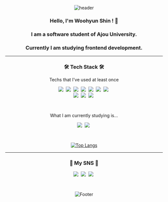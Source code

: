<div align="center">

![header](https://capsule-render.vercel.app/api?type=waving&color=3474d3&height=150&section=header&text=WooHyunKing&fontColor=ffffff&fontSize=70&animation=twinkling)

<h3>Hello, I'm Woohyun Shin ! 👋</h3>
<h3>I am a software student of Ajou University.</h3>
<h3>Currently I am studying frontend development.</h3>

---

<h3 align="center">🛠 Tech Stack 🛠</h3>

<p align="center"> Techs that I've used at least once </p>

<p align="center">
  <img src="https://img.shields.io/badge/Python-3766AB?style=flat-square&logo=Python&logoColor=white"/></a>&nbsp 
  <img src="https://img.shields.io/badge/Java-007396?style=flat-square&logo=Java&logoColor=white"/></a>&nbsp 
  <img src="https://img.shields.io/badge/C-A8B9CC?style=flat-square&logo=C&logoColor=white"/></a>&nbsp
  <img src="https://img.shields.io/badge/HTML-E34F26?style=flat-square&logo=html5&logoColor=white"/></a>&nbsp
    <img src="https://img.shields.io/badge/CSS-1572B6?style=flat-square&logo=css3&logoColor=white"/></a>&nbsp 
  <img src="https://img.shields.io/badge/Javascript-ffb13b?style=flat-square&logo=javascript&logoColor=white"/></a>&nbsp 
<!--   <br>
  <img src="https://img.shields.io/badge/SpringBoot-6DB33F?style=flat-square&logo=Spring&logoColor=white"/></a>&nbsp   -->
  <img src="https://img.shields.io/badge/Mysql-4479A1?style=flat-square&logo=MySql&logoColor=white"/></a>&nbsp
  <br>
  <img src="https://img.shields.io/badge/Docker-2496ED?style=flat-square&logo=Docker&logoColor=white"/></a>&nbsp
<!--   <img src="https://img.shields.io/badge/Node.js-339933?style=flat-square&logo=Node.js&logoColor=white"/></a>&nbsp
  <img src="https://img.shields.io/badge/PyTorch-EE4C2C?style=flat-square&logo=PyTorch&logoColor=white"/></a>&nbsp
  <img src="https://img.shields.io/badge/TensorFlow-FF6F00?style=flat-square&logo=TensorFlow&logoColor=white"/></a>&nbsp -->
  <img src="https://img.shields.io/badge/React-61DAFB?style=flat-square&logo=React&logoColor=white"/></a>&nbsp
  <img src="https://img.shields.io/badge/React Native-0088CC?style=flat-square&logo=React&logoColor=white"/></a>&nbsp
</p>
<br>

<p align="center">What I am currently studying is...</p>

<p align="center">
  <img src="https://img.shields.io/badge/Typescript-3178C6?style=flat-square&logo=React&logoColor=white"/></a>&nbsp
  <img src="https://img.shields.io/badge/Next.js-000000?style=flat-square&logo=React&logoColor=white"/></a>&nbsp
  
</p>
<br>

<div>

<!--[![Anurag's GitHub stats](https://github-readme-stats.vercel.app/api?username=WooHyunKing)](https://github.com/WooHyunKing/github-readme-stats)-->
[![Top Langs](https://github-readme-stats.vercel.app/api/top-langs/?username=WooHyunKing&layout=compact)](https://github.com/WooHyunKing/github-readme-stats)

</div>


---


<h3 align="center"> 💬 My SNS 💬 </h3>
<p align="center">
  <a href="https://woohyun-king.tistory.com"><img src="https://img.shields.io/badge/Tech%20Blog-11B48A?style=flat-square&logo=Vimeo&logoColor=white&link=https://woohyun-king.tistory.com"/></a>&nbsp
  <a href="https://www.instagram.com/woo_h.king/"><img src="https://img.shields.io/badge/woo_h.king-E4405F?style=flat-square&logo=Instagram&logoColor=white&link=https://www.instagram.com/woo_h.king/"/></a>&nbsp
  <img src="https://img.shields.io/badge/ironee1@ajou.ac.kr-EA4335?style=flat-square&logo=Gmail&logoColor=white"/></a>&nbsp
</p>
<br>



![Footer](https://capsule-render.vercel.app/api?type=waving&color=3474d3&height=200&section=footer)


<!--
**WooHyunKing/WooHyunKing** is a ✨ _special_ ✨ repository because its `README.md` (this file) appears on your GitHub profile.

Here are some ideas to get you started:

- 🔭 I’m currently working on ...
- 🌱 I’m currently learning ...
- 👯 I’m looking to collaborate on ...
- 🤔 I’m looking for help with ...
- 💬 Ask me about ...
- 📫 How to reach me: ...
- 😄 Pronouns: ...
- ⚡ Fun fact: ...
-->

</div>
